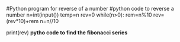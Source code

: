<a> #Python program for reverse of a number
   #python code to reverse a number
n=int(input())
temp=n 
rev=0
while(n>0):
    rem=n%10 
    rev=(rev*10)+rem
    n=n//10

print(rev)
<b> pytho code to find the fibonacci series

